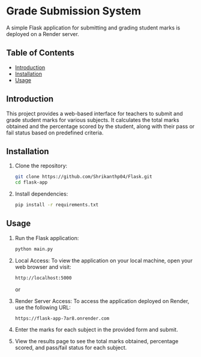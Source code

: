 # Grade Submission System

A simple Flask application for submitting and grading student marks is deployed on a Render server.
## Table of Contents

- [Introduction](#introduction)
- [Installation](#installation)
- [Usage](#usage)

## Introduction

This project provides a web-based interface for teachers to submit and grade student marks for various subjects. It calculates the total marks obtained and the percentage scored by the student, along with their pass or fail status based on predefined criteria.

## Installation

1. Clone the repository:

    ```bash
    git clone https://github.com/Shrikanthp04/Flask.git
    cd flask-app
    ```

2. Install dependencies:

    ```bash
    pip install -r requirements.txt
    ```

## Usage

1. Run the Flask application:

    ```bash
    python main.py
    ```

2. Local Access: To view the application on your local machine, open your web browser and visit:

   ```bash
   http://localhost:5000
   ```
   or</br>
3. Render Server Access: To access the application deployed on Render, use the following URL:

   ```bash
   https://flask-app-7ar8.onrender.com
   ```

5. Enter the marks for each subject in the provided form and submit.

6. View the results page to see the total marks obtained, percentage scored, and pass/fail status for each subject.
